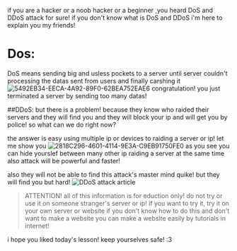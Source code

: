 if you are a hacker or a noob hacker or a beginner ,you heard DoS and DDoS attack for sure!
if you don't know what is DoS and DDoS i'm here to explain you my friends!

# Dos:
DoS means sending big and usless pockets to a server until server couldn't processing the datas sent from users and finally carshing it
![5492EB34-EECA-4A92-89F0-62BEA752EAE6](https://user-images.githubusercontent.com/93829550/147924875-78825889-76a4-4974-8ae2-07f1c08046f4.jpeg)
congratulation! you just terminated a server by sending too many datas!

##DDoS:
but there is a problem!
because they know who raided their servers and they will find you and they will block your ip and will get you by police!
so what can we do right now?

the answer is easy using multiple ip or devices to raiding a server or ip!
let me show you
![2818C296-4601-4114-9E3A-C9EB91750FE0](https://user-images.githubusercontent.com/93829550/147926208-355acbd5-bf84-4fd3-a78e-6e6a9fad963b.jpeg)
as you see you can hide yourslef between many other ip raiding a server at the same time also attack will be powerful and faster!

also they will not be able to find this attack's master mind quike! but they will find you but hard!
![DDoS attack article](https://i.ibb.co/V97T3Lc/E8-E3-CD06-7147-4-A28-B48-F-F0-C4-FFFDA2-C4.jpg)


> ATTENTION!
all of this information is for eduction only! do not try or use it on someone stranger's server or ip!
if you want to try it, try it on your own server or website if you don't know how to do this and don't want to make a website you can make a website easily by tutorials in internet!

i hope you liked today's lesson!
keep yourselves safe!
:3
